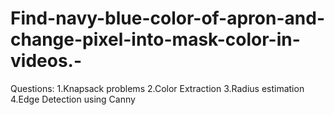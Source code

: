 # Find-navy-blue-color-of-apron-and-change-pixel-into-mask-color-in-videos.-

Questions:
1.Knapsack problems
2.Color Extraction
3.Radius estimation
4.Edge Detection using Canny
